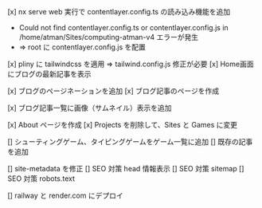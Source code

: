 [x] nx serve web 実行で contentlayer.config.ts の読み込み機能を追加
 * Could not find contentlayer.config.ts or contentlayer.config.js in /home/atman/Sites/computing-atman-v4 エラーが発生 
 * => root に contentlayer.config.js を配置

[x] pliny に tailwindcss を適用 => tailwind.config.js 修正が必要
[x] Home画面にブログの最新記事を表示

[x] ブログのページネーションを追加
[x] ブログ記事のページを作成

[x] ブログ記事一覧に画像（サムネイル）表示を追加

[x] About ページを作成
[x] Projects を削除して、Sites と Games に変更

[] シューティングゲーム、タイピングゲームをゲーム一覧に追加
[] 既存の記事を追加

[] site-metadata を修正
[] SEO 対策 head 情報表示
[] SEO 対策 sitemap
[] SEO 対策 robots.text

[] railway と render.com にデプロイ

